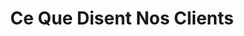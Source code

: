 ---
title: "Ce Que Disent Nos Clients"
description: "Découvrez les témoignages de nos clients satisfaits. Votre satisfaction est notre priorité."
testimonials:
  - name: "Jean Dupont"
    photo: "/images/clients/jean-dupont.jpg"
    rating: 5
    comment: "Service impeccable et rapide. Le technicien était très professionnel et a résolu mon problème en moins d'une heure. Je recommande vivement !"
    date: "15/02/2023"
    city: "Paris"
    service: "Dépannage"
  - name: "Marie Martin"
    photo: "/images/clients/marie-martin.jpg"
    rating: 4.5
    comment: "Très satisfaite de l'intervention. Le technicien a été ponctuel, efficace et m'a donné de bons conseils pour éviter que le problème ne se reproduise."
    date: "03/03/2023"
    city: "Lyon"
    service: "Installation"
  - name: "Thomas Bernard"
    photo: "/images/clients/thomas-bernard.jpg"
    rating: 5
    comment: "Excellent service client et grande réactivité. J'ai appelé en urgence et ils sont intervenus dans l'heure qui suivait. Tarifs transparents et travail de qualité."
    date: "22/01/2023"
    city: "Marseille"
    service: "Urgence"
  - name: "Sophie Petit"
    photo: "/images/clients/sophie-petit.jpg"
    rating: 4
    comment: "Bonne prestation dans l'ensemble. Le technicien a résolu le problème efficacement. Seul petit bémol : un peu de retard sur l'horaire prévu, mais j'ai été prévenue."
    date: "10/04/2023"
    city: "Lille"
    service: "Maintenance"
---